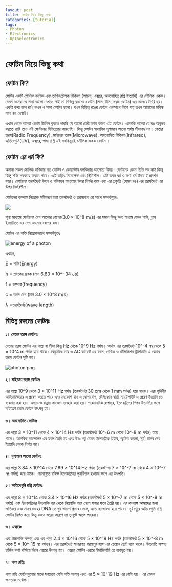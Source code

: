 ```yaml
---
layout: post
title: ফোটন নিয়ে কিছু কথা 
categories: [tutorial]
tags:
- Photon
- Electronics
- Optoelectronics
---
```

# ফোটন নিয়ে কিছু কথা



## ফোটন কি?

ফোটন একটি মৌলিক কণিকা এবং তাড়িৎচৌম্বক বিকিরণ \(আলো, এক্সরে, অবলোহিত রশ্নি ইত্যাদি\) এর মৌলিক একক। যেমন আমরা যে সাদা আলো দেখতে পাই তা বিভিন্ন রকমের ফোটন \(লাল, নীল, সবুজ ফোটন\) এর সমন্বয়ে তৈরি হয়। একটা কথা বলে রাখি কখন ও সাদা ফোটন হয়না। যখন বিভিন্ন রঙের ফোটন একসাথে মিশে যায় তখন আমাদের মস্তিষ্ক সাদা রঙ দেখাই।

এখান থেকে আমরা একটা জিনিস বুঝতে পারছি যে আলো তৈরী হবার কারণ এই ফোটন। এমনকি আমরা যে রঙ অনুভব করতে পারি তাও এই ফোটনের বিভিন্নতার কারণেই। কিন্তু ফোটন স্বাভাবিক দৃশ্যমান আলো পর্যন্ত সীমাবদ্ধ নয়। বেতার তরঙ্গ\(Radio Frequency\), মাইক্রো তরঙ্গ\(Microwave\), অবলোহিত বিকিরণ\(Infrared\), অতিবেগুনি\(UV\), এক্সরে, গামা রশ্নি এই সবকিছুরই মৌলিক একক ফোটন ।



## **ফোটন এর ধর্ম কি?**

অনান্য সকল মোলিক কণিকার মত ফোটন ও কোয়ান্টাম বলবিদ্যার আলোচ্য বিষয়। ফোটনের কোন স্থিতি ভর নাই কিন্তু কিন্তু শক্তি সরবরাহ করতে পারে। এটি তড়িৎ নিরেপেক্ষ এবং স্থিতিশীল। এটি তরঙ্গ ধর্ম ও কণা ধর্ম উভয় ই প্রদর্শন করে। ফোটনের তরঙ্গদৈর্ধ্য উৎস ও পরিবহন মাধ্যমের উপর নির্ভর করে এবং এর প্রকৃতি \(যেমন রঙ\) এর তরঙ্গদৈর্ধ্য এর উপর নির্ভরশীল।

ফোটনের কম্পাঙ্ক নিম্নোক্ত সমীকরণ দ্বারা তরঙ্গদৈর্ধ্য ও তরঙ্গবেগ এর সাথে সম্পর্কযুক্তঃ

![](https://lh4.googleusercontent.com/NQuLp85Mi5mc4nf9E7JN6Nh7dVZB_HBBTz92s5giBHxhxvGneRMokANJZa4LiPJXz0txoa6S6i9iU6WGe_azLE4BQRvQH4QYgx9rsaOYkARciYkxnoCt6wNz6jg09f-0f8J4URIc)



শূন্য মাধ্যমে ফোটনের বেগ আলোর বেগের\(3.0 × 10^8 m/s\) এর সমান কিন্তু অন্য মাধ্যম যেমন পানি, গ্লাস ইত্যাদিতে এর বেগ আলোর বেগের কম।

ফোটন এর শক্তি নিম্নোক্তভাবে সম্পর্কযুক্তঃ

![energy of a photon](https://user-images.githubusercontent.com/25157202/26847310-6863d55c-4b1e-11e7-8afb-9bae39cb20d1.png)

এখানে,

E = শক্তি\(Energy\)

h = প্লাংকের ধ্রুবক \(মান 6.63 × 10^−34 Js\)

f = কম্পাঙ্ক\(frequency\)

c = তরঙ্গ বেগ \(মান 3.0 × 10^8 m/s\)

λ =তরঙ্গদৈর্ধ্য\(wave length\)

## 

## **বিভিন্ন রকমের ফোটনঃ**



#### **১। বেতার তরঙ্গ ফোটনঃ**

বেতার তরঙ্গ ফোটন এর পাল্লা বা সীমা কিছু Hz থেকে 10^9 Hz পর্যন্ত। অর্থাৎ এর তরঙ্গদৈর্ধ্য 10^-4 m থেকে 5 × 10^4 m পর্যন্ত হয়ে থাকে। বৈদ্যুতিক তার এ AC কারেন্ট এর ফলে, রেডিও ও টেলিভিশন ট্রান্সমিটর এ বেতার তরঙ্গ ফোটন সৃষ্টি হয়।



![](https://lh4.googleusercontent.com/xOF9MEu6I2secMD1lgym4fMXzvUtrkDeXhDCBQIihq6g3xWRWWCG2W2bXMxjBRCdg6Xbgmp6GQUZbViA5PJugyz3pb2YUzvYjhkyLcpakrGZza_jeLv51M-KcDy65PK6TJMrUsNy "photon.png")

#### ২। মাইক্রো তরঙ্গ ফোটনঃ

এর পাল্লা 10^9 থেকে 3 × 10^11 Hz পর্যন্ত \(তরঙ্গদৈর্ধ্য 30 cm থেকে 1 mm পর্যন্ত\) হয়ে থাকে। এরা পৃথিবীর আটমোস্ফিয়ার এ প্রবেশ করতে পারে এবং মহাকাশ যান এ যোগাযোগ, টেলিফোন বার্তা স্যাটেলাইট এ প্রেরণ ইত্যাদি তে ব্যবহার করা হয়। এছাড়াও রান্নার কাজেও ব্যবহার করা হয়। পারমানবিক রূপান্তর, ইলেকট্রনের স্পিন ইত্যাদির ফলে মাইক্রো তরঙ্গ ফোটন উৎপন্ন হয়।



#### ৩। অবলোহিত ফোটনঃ

এর পাল্লা 3 × 10^11 থেকে 4 × 10^14 Hz পর্যন্ত \(তরঙ্গদৈর্ধ্য 10^-6 m থেকে 10^-8 m পর্যন্ত\) হয়ে থাকে। আনবিক আন্দোলন এর ফলে তৈরি হয় এবং উষ্ণ বস্তু যেমন ইলেকট্রিক হিটার, স্ফুরিত কয়লা, সূর্য, মানব দেহ ইত্যাদি থেকে নির্গত হয়।



#### ৪। দৃশ্যমান আলো ফোটনঃ 

এর পাল্লা 3.84 × 10^14 থেকে 7.69 × 10^14 Hz পর্যন্ত \(তরঙ্গদৈর্ধ্য 7 × 10^-7 m থেকে 4 × 10^-7 m পর্যন্ত\) হয়ে থাকে। পরমাণুতে বহ্যিস্ত ইলেকট্রনের পুনর্বিন্যস্ত হওয়ার ফলে এর উৎপত্তি।



#### ৫। অতিবেগুনি রশ্নি ফোটনঃ

এর পাল্লা 8 × 10^14 থেকে 3.4 × 10^16 Hz পর্যন্ত \(তরঙ্গদৈর্ধ্য 5 × 10^-7 m থেকে 5 × 10^-9 m পর্যন্ত\) এবং ইলেকট্রনের উচ্চশক্তি স্তর থেকে নিম্নশক্তি স্তরে নেমে যাবার ফলে তৈরি হয়। এর কম্পাঙ্ক আমাদের জন্য ক্ষতিকর এবং মানব দেহের DNA তে খুব খারাপ প্রভাব ফেলে, এতে ক্যান্সারও হতে পারে। সূর্য প্রচুর অতিবেগুনি রশ্নি ফোটন নির্গত করে কিন্তু ওজন স্তরের কারণে তা ভুপৃষ্টে আস্তে পারেনা।



#### ৬। এক্সরেঃ 

এরা উচ্চশক্তি সম্পন্ন এবং এর পাল্লা 2.4 × 10^16 থেকে 5 × 10^19 Hz পর্যন্ত \(তরঙ্গদৈর্ধ্য 5 × 10^-8 m থেকে 5 × 10^-15 m পর্যন্ত\)। এর তরঙ্গদৈর্ধ্য স্বাধারণত পরমাণুর ব্যাস এর চেয়েও ছোট হয়ে থাকে। উচ্চগতি সম্পন্ন চার্জির কণা থামিয়ে দিলে এক্সরে উৎপন্ন হয়। এক্সরে ফোটন এক্সরে ইমাজিনারি তে ব্যবহৃত হয়।



#### ৭। গামা রশ্নিঃ

গামা রশ্নি ফোটনগুলোর মাঝে সবচেয়ে বেশি শক্তি সম্পন্ন এবং এর 5 × 10^19 Hz এর বেশি হয়। এর ভেদন ক্ষমতাও সর্বোচ্চ।



  


